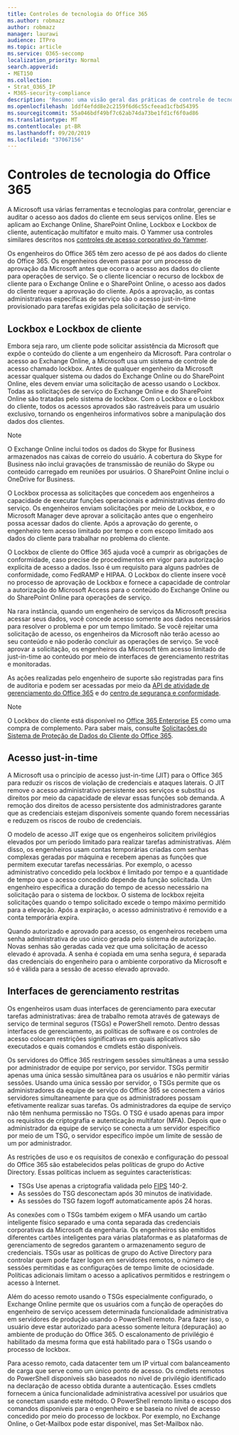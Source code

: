 ```yaml
---
title: Controles de tecnologia do Office 365
ms.author: robmazz
author: robmazz
manager: laurawi
audience: ITPro
ms.topic: article
ms.service: O365-seccomp
localization_priority: Normal
search.appverid:
- MET150
ms.collection:
- Strat_O365_IP
- M365-security-compliance
description: 'Resumo: uma visão geral das práticas de controle de tecnologia da Microsoft para o Office 365.'
ms.openlocfilehash: 1ddf4efdd8e2c2159f6d6c55cfeead1cfbd54395
ms.sourcegitcommit: 55a046bdf49bf7c62ab74da73be1fd1cf6f0ad86
ms.translationtype: MT
ms.contentlocale: pt-BR
ms.lasthandoff: 09/20/2019
ms.locfileid: "37067156"
---
```

# <a name="office-365-technology-controls"></a>Controles de tecnologia do Office 365 

A Microsoft usa várias ferramentas e tecnologias para controlar, gerenciar e auditar o acesso aos dados do cliente em seus serviços online. Eles se aplicam ao Exchange Online, SharePoint Online, Lockbox e Lockbox de cliente, autenticação multifator e muito mais. O Yammer usa controles similares descritos nos [controles de acesso corporativo do Yammer](office-365-yammer-enterprise-access-controls.md).

Os engenheiros do Office 365 têm zero acesso de pé aos dados do cliente do Office 365. Os engenheiros devem passar por um processo de aprovação da Microsoft antes que ocorra o acesso aos dados do cliente para operações de serviço. Se o cliente licenciar o recurso de lockbox de cliente para o Exchange Online e o SharePoint Online, o acesso aos dados do cliente requer a aprovação do cliente. Após a aprovação, as contas administrativas específicas de serviço são o acesso just-in-time provisionado para tarefas exigidas pela solicitação de serviço.

## <a name="lockbox-and-customer-lockbox"></a>Lockbox e Lockbox de cliente

Embora seja raro, um cliente pode solicitar assistência da Microsoft que expõe o conteúdo do cliente a um engenheiro da Microsoft. Para controlar o acesso ao Exchange Online, a Microsoft usa um sistema de controle de acesso chamado lockbox. Antes de qualquer engenheiro da Microsoft acessar qualquer sistema ou dados do Exchange Online ou do SharePoint Online, eles devem enviar uma solicitação de acesso usando o Lockbox. Todas as solicitações de serviço do Exchange Online e do SharePoint Online são tratadas pelo sistema de lockbox. Com o Lockbox e o Lockbox do cliente, todos os acessos aprovados são rastreáveis para um usuário exclusivo, tornando os engenheiros informativos sobre a manipulação dos dados dos clientes.

> [!NOTE]
> O Exchange Online inclui todos os dados do Skype for Business armazenados nas caixas de correio do usuário. A cobertura do Skype for Business não inclui gravações de transmissão de reunião do Skype ou conteúdo carregado em reuniões por usuários. O SharePoint Online inclui o OneDrive for Business.

O Lockbox processa as solicitações que concedem aos engenheiros a capacidade de executar funções operacionais e administrativas dentro do serviço. Os engenheiros enviam solicitações por meio de Lockbox, e o Microsoft Manager deve aprovar a solicitação antes que o engenheiro possa acessar dados do cliente. Após a aprovação do gerente, o engenheiro tem acesso limitado por tempo e com escopo limitado aos dados do cliente para trabalhar no problema do cliente.

O Lockbox de cliente do Office 365 ajuda você a cumprir as obrigações de conformidade, caso precise de procedimentos em vigor para autorização explícita de acesso a dados. Isso é um requisito para alguns padrões de conformidade, como FedRAMP e HIPAA. O Lockbox do cliente insere você no processo de aprovação de Lockbox e fornece a capacidade de controlar a autorização do Microsoft Access para o conteúdo do Exchange Online ou do SharePoint Online para operações de serviço.

Na rara instância, quando um engenheiro de serviços da Microsoft precisa acessar seus dados, você concede acesso somente aos dados necessários para resolver o problema e por um tempo limitado. Se você rejeitar uma solicitação de acesso, os engenheiros da Microsoft não terão acesso ao seu conteúdo e não poderão concluir as operações de serviço. Se você aprovar a solicitação, os engenheiros da Microsoft têm acesso limitado de just-in-time ao conteúdo por meio de interfaces de gerenciamento restritas e monitoradas.

As ações realizadas pelo engenheiro de suporte são registradas para fins de auditoria e podem ser acessadas por meio da [API de atividade de gerenciamento do Office 365](https://msdn.microsoft.com/library/office/dn707383.aspx) e do [centro de segurança e conformidade](http://protection.office.com/).

>[!NOTE]
> O Lockbox do cliente está disponível no [Office 365 Enterprise E5](https://products.office.com/business/office-365-enterprise-e5-business-software) como uma compra de complemento. Para saber mais, consulte [Solicitações do Sistema de Proteção de Dados do Cliente do Office 365](https://support.office.com/article/Office-365-Customer-Lockbox-Requests-36f9cdd1-e64c-421b-a7e4-4a54d16440a2).

## <a name="just-in-time-access"></a>Acesso just-in-time

A Microsoft usa o princípio de acesso just-in-time (JIT) para o Office 365 para reduzir os riscos de violação de credenciais e ataques laterais. O JIT remove o acesso administrativo persistente aos serviços e substitui os direitos por meio da capacidade de elevar essas funções sob demanda. A remoção dos direitos de acesso persistente dos administradores garante que as credenciais estejam disponíveis somente quando forem necessárias e reduzem os riscos de roubo de credenciais.

O modelo de acesso JIT exige que os engenheiros solicitem privilégios elevados por um período limitado para realizar tarefas administrativas. Além disso, os engenheiros usam contas temporárias criadas com senhas complexas geradas por máquina e recebem apenas as funções que permitem executar tarefas necessárias. Por exemplo, o acesso administrativo concedido pela lockbox é limitado por tempo e a quantidade de tempo que o acesso concedido depende da função solicitada. Um engenheiro especifica a duração do tempo de acesso necessário na solicitação para o sistema de lockbox. O sistema de lockbox rejeita solicitações quando o tempo solicitado excede o tempo máximo permitido para a elevação. Após a expiração, o acesso administrativo é removido e a conta temporária expira.

Quando autorizado e aprovado para acesso, os engenheiros recebem uma senha administrativa de uso único gerada pelo sistema de autorização. Novas senhas são geradas cada vez que uma solicitação de acesso elevado é aprovada. A senha é copiada em uma senha segura, é separada das credenciais do engenheiro para o ambiente corporativo da Microsoft e só é válida para a sessão de acesso elevado aprovado.

## <a name="constrained-management-interfaces"></a>Interfaces de gerenciamento restritas

Os engenheiros usam duas interfaces de gerenciamento para executar tarefas administrativas: área de trabalho remota através de gateways de serviço de terminal seguros (TSGs) e PowerShell remoto. Dentro dessas interfaces de gerenciamento, as políticas de software e os controles de acesso colocam restrições significativas em quais aplicativos são executados e quais comandos e cmdlets estão disponíveis.

Os servidores do Office 365 restringem sessões simultâneas a uma sessão por administrador de equipe por serviço, por servidor. TSGs permitir apenas uma única sessão simultânea para os usuários e não permitir várias sessões. Usando uma única sessão por servidor, o TSGs permite que os administradores da equipe de serviço do Office 365 se conectem a vários servidores simultaneamente para que os administradores possam efetivamente realizar suas tarefas. Os administradores da equipe de serviço não têm nenhuma permissão no TSGs. O TSG é usado apenas para impor os requisitos de criptografia e autenticação multifator (MFA). Depois que o administrador da equipe de serviço se conecta a um servidor específico por meio de um TSG, o servidor específico impõe um limite de sessão de um por administrador.

As restrições de uso e os requisitos de conexão e configuração do pessoal do Office 365 são estabelecidos pelas políticas de grupo do Active Directory. Essas políticas incluem as seguintes características:

- TSGs Use apenas a criptografia validada pelo [FIPS](https://www.microsoft.com/en-us/TrustCenter/Compliance/FIPS) 140-2.
- As sessões do TSG desconectam após 30 minutos de inatividade.
- As sessões do TSG fazem logoff automaticamente após 24 horas.

As conexões com o TSGs também exigem o MFA usando um cartão inteligente físico separado e uma conta separada das credenciais corporativas da Microsoft da engenharia. Os engenheiros são emitidos diferentes cartões inteligentes para várias plataformas e as plataformas de gerenciamento de segredos garantem o armazenamento seguro de credenciais. TSGs usar as políticas de grupo do Active Directory para controlar quem pode fazer logon em servidores remotos, o número de sessões permitidas e as configurações de tempo limite de ociosidade. Políticas adicionais limitam o acesso a aplicativos permitidos e restringem o acesso à Internet.

Além do acesso remoto usando o TSGs especialmente configurado, o Exchange Online permite que os usuários com a função de operações do engenheiro de serviço acessem determinada funcionalidade administrativa em servidores de produção usando o PowerShell remoto. Para fazer isso, o usuário deve estar autorizado para acesso somente leitura (depuração) ao ambiente de produção do Office 365. O escalonamento de privilégio é habilitado da mesma forma que está habilitado para o TSGs usando o processo de lockbox.

Para acesso remoto, cada datacenter tem um IP virtual com balanceamento de carga que serve como um único ponto de acesso. Os cmdlets remotos do PowerShell disponíveis são baseados no nível de privilégio identificado na declaração de acesso obtida durante a autenticação. Esses cmdlets fornecem a única funcionalidade administrativa acessível por usuários que se conectam usando este método. O PowerShell remoto limita o escopo dos comandos disponíveis para o engenheiro e se baseia no nível de acesso concedido por meio do processo de lockbox. Por exemplo, no Exchange Online, o Get-Mailbox pode estar disponível, mas Set-Mailbox não.
